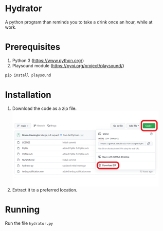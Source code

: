 # Hydrator
A python program than reminds you to take a drink once an hour, while at work.

# Prerequisites

1. Python 3 (https://www.python.org/)
2. Playsound module (https://pypi.org/project/playsound/)

```bash
pip install playsound
```
# Installation

1. Download the code as a zip file.
![image](Download.png)
2. Extract it to a preferred location.


# Running
Run the file `hydrator.py`
